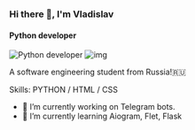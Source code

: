 ### Hi there 👋, I'm Vladislav
#### Python developer
![Python developer](https://res.cloudinary.com/practicaldev/image/fetch/s--RSrVjzgo--/c_imagga_scale,f_auto,fl_progressive,h_420,q_66,w_1000/https://dev-to-uploads.s3.amazonaws.com/uploads/articles/lesbaa8cdfhy794wp41a.gif)
<img src="[путь к файлу](https://res.cloudinary.com/practicaldev/image/fetch/s--RSrVjzgo--/c_imagga_scale,f_auto,fl_progressive,h_420,q_66,w_1000/https://dev-to-uploads.s3.amazonaws.com/uploads/articles/lesbaa8cdfhy794wp41a.gif)" alt="img">

A software engineering student from Russia!🇷🇺

Skills: PYTHON / HTML / CSS

- 🔭 I’m currently working on Telegram bots. 
- 🌱 I’m currently learning Aiogram, Flet, Flask 




